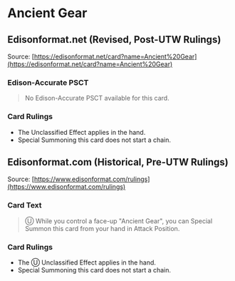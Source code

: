 # Ancient Gear

## Edisonformat.net (Revised, Post-UTW Rulings)

Source: [https://edisonformat.net/card?name=Ancient%20Gear](https://edisonformat.net/card?name=Ancient%20Gear)

### Edison-Accurate PSCT

> No Edison-Accurate PSCT available for this card.

### Card Rulings

*   The Unclassified Effect applies in the hand.
*   Special Summoning this card does not start a chain.


## Edisonformat.com (Historical, Pre-UTW Rulings)

Source: [https://www.edisonformat.com/rulings](https://www.edisonformat.com/rulings)

### Card Text

> Ⓤ While you control a face-up "Ancient Gear", you can Special Summon this card from your hand in Attack Position.

### Card Rulings

*   The Ⓤ Unclassified Effect applies in the hand.
*   Special Summoning this card does not start a chain.


